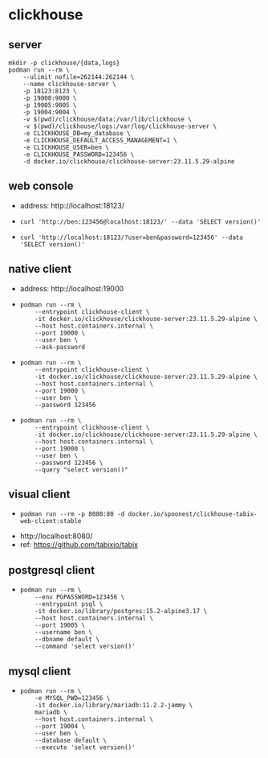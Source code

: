 # clickhouse

## server

```shell
mkdir -p clickhouse/{data,logs}
podman run --rm \
    --ulimit nofile=262144:262144 \
    --name clickhouse-server \
    -p 18123:8123 \
    -p 19000:9000 \
    -p 19005:9005 \
    -p 19004:9004 \
    -v $(pwd)/clickhouse/data:/var/lib/clickhouse \
    -v $(pwd)/clickhouse/logs:/var/log/clickhouse-server \
    -e CLICKHOUSE_DB=my_database \
    -e CLICKHOUSE_DEFAULT_ACCESS_MANAGEMENT=1 \
    -e CLICKHOUSE_USER=ben \
    -e CLICKHOUSE_PASSWORD=123456 \
    -d docker.io/clickhouse/clickhouse-server:23.11.5.29-alpine
```

## web console

* address: http://localhost:18123/
* ```shell
  curl 'http://ben:123456@localhost:18123/' --data 'SELECT version()'
  ```
* ```shell
  curl 'http://localhost:18123/?user=ben&password=123456' --data 'SELECT version()'
  ```

## native client

* address: http://localhost:19000
* ```shell
  podman run --rm \
      --entrypoint clickhouse-client \
      -it docker.io/clickhouse/clickhouse-server:23.11.5.29-alpine \
      --host host.containers.internal \
      --port 19000 \
      --user ben \
      --ask-password
  ``` 
* ```shell
  podman run --rm \
      --entrypoint clickhouse-client \
      -it docker.io/clickhouse/clickhouse-server:23.11.5.29-alpine \
      --host host.containers.internal \
      --port 19000 \
      --user ben \
      --password 123456
  ``` 
* ```shell
  podman run --rm \
      --entrypoint clickhouse-client \
      -it docker.io/clickhouse/clickhouse-server:23.11.5.29-alpine \
      --host host.containers.internal \
      --port 19000 \
      --user ben \
      --password 123456 \
      --query "select version()"
  ``` 

## visual client

* ```shell
  podman run --rm -p 8080:80 -d docker.io/spoonest/clickhouse-tabix-web-client:stable
  ```
* http://localhost:8080/
* ref: https://github.com/tabixio/tabix

## postgresql client

* ```shell
  podman run --rm \
      --env PGPASSWORD=123456 \
      --entrypoint psql \
      -it docker.io/library/postgres:15.2-alpine3.17 \
      --host host.containers.internal \
      --port 19005 \
      --username ben \
      --dbname default \
      --command 'select version()'
  ```

## mysql client

* ```shell
  podman run --rm \
      -e MYSQL_PWD=123456 \
      -it docker.io/library/mariadb:11.2.2-jammy \
      mariadb \
      --host host.containers.internal \
      --port 19004 \
      --user ben \
      --database default \
      --execute 'select version()'
  ```
